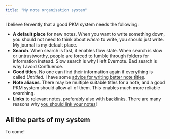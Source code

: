 ```yaml
---
title: "My note organisation system"
---
```


I believe fervently that a good PKM system needs the following:

- **A default place** for new notes. When you want to write something down, you should not need to think about *where* to write, you should just write. My journal is my default place. 
- **Search**. When search is fast, it enables flow state. When search is slow or untrustworthy, people are forced to fumble through folders for information instead. Slow search is why I left Evernote. Bad search is why I avoid Confluence.
- **Good titles**. No one can find their information again if everything is called *Untitled*. I have some [advice for writing better note titles](notes/Advice%20for%20writing%20better%20note%20titles).
- **Note aliases**. There may be multiple suitable titles for a note, and a good PKM system should allow all of them. This enables much more reliable searching.
- **Links** to relevant notes, preferably also with [backlinks](notes/Backlink.md). There are many reasons why [you should link your notes](notes/You%20should%20link%20your%20notes)!

## All the parts of my system

To come!